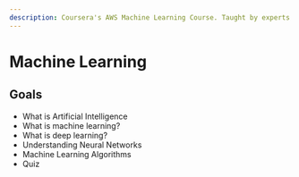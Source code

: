 ```yaml
---
description: Coursera's AWS Machine Learning Course. Taught by experts at Amazon.
---
```


# Machine Learning

## Goals

* What is Artificial Intelligence
* What is machine learning?
* What is deep learning?
* Understanding Neural Networks
* Machine Learning Algorithms
* Quiz

